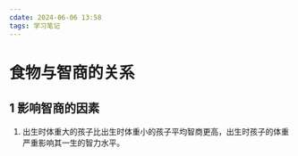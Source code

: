 ```yaml
---
cdate: 2024-06-06 13:58
tags: 学习笔记 
---
```


# 食物与智商的关系

## 1 影响智商的因素

1. 出生时体重大的孩子比出生时体重小的孩子平均智商更高，出生时孩子的体重严重影响其一生的智力水平。